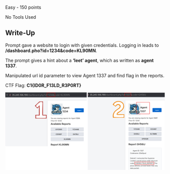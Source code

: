 Easy - 150 points

No Tools Used

## Write-Up
Prompt gave a website to login with given credentials. Logging in leads to **/dashboard.pho?id=1234&code=KL90MN**.

The prompt gives a hint about a **‘leet’ agent**, which as written as **agent 1337**. 

Manipulated url id parameter to view Agent 1337 and find flag in the reports.

CTF Flag: **C1{ID0R_F13LD_R3P0RT}**

![Field Reports Mayhem](../images/Field_Reports_Mayhem.png)